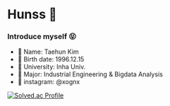 # Hunss 🦊


### Introduce myself 😝
 - 🧿 Name: Taehun Kim
 - 🔮 Birth date: 1996.12.15
 - 🏫 University: Inha Univ.
 - 📖 Major: Industrial Engineering & Bigdata Analysis
 - 💌 instagram: @xognx

[![Solved.ac Profile](http://mazassumnida.wtf/api/v2/generate_badge?boj=kth5954)](https://solved.ac/kth5954/)


<!--
**kth5954/kth5954** is a ✨ _special_ ✨ repository because its `README.md` (this file) appears on your GitHub profile.

Here are some ideas to get you started:

- 🔭 I’m currently working on ...
- 🌱 I’m currently learning ...
- 👯 I’m looking to collaborate on ...
- 🤔 I’m looking for help with ...
- 💬 Ask me about ...
- 📫 How to reach me: ...
- 😄 Pronouns: ...
- ⚡ Fun fact: ...
-->
